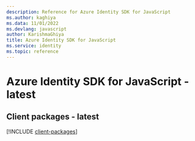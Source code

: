 ```yaml
---
description: Reference for Azure Identity SDK for JavaScript
ms.author: kaghiya
ms.data: 11/01/2022
ms.devlang: javascript
author: KarishmaGhiya
title: Azure Identity SDK for JavaScript
ms.service: identity
ms.topic: reference
---
```

# Azure Identity SDK for JavaScript - latest

## Client packages - latest
[!INCLUDE [client-packages](identity-client-index.md)]